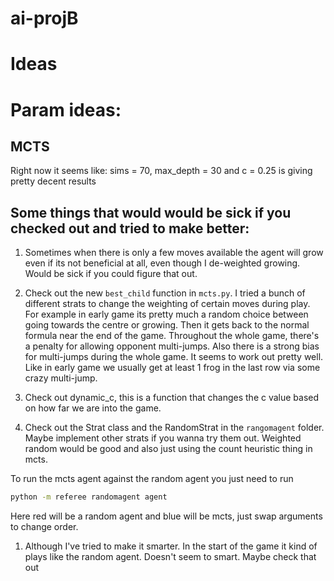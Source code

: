 # ai-projB
# Ideas

# Param ideas:

## MCTS
Right now it seems like:
sims = 70, max_depth = 30 and c = 0.25 is giving pretty decent results

## Some things that would would be sick if you checked out and tried to make better:

1. Sometimes when there is only a few moves available the agent will grow even if its not beneficial at all, even though I de-weighted growing. Would be sick if you could figure that out.

1. Check out the new `best_child` function in `mcts.py`. I tried a bunch of different strats to change the weighting of certain moves during play. For example in early game its pretty much a random choice between going towards the centre or growing. Then it gets back to the normal formula near the end of the game.
Throughout the whole game, there's a penalty for allowing opponent multi-jumps.
Also there is a strong bias for multi-jumps during the whole game. It seems to work out pretty well. Like in early game we usually get at least 1 frog in the last row via some crazy multi-jump. 

1. Check out dynamic_c, this is a function that changes the c value based on how far we are into the game. 

1. Check out the Strat class and the RandomStrat in the `rangomagent` folder. Maybe implement other strats if you wanna try them out. Weighted random would be good and also just using the count heuristic thing in mcts.

To run the mcts agent against the random agent you just need to run
```bash
python -m referee randomagent agent
```

Here red will be a random agent and blue will be mcts, just swap arguments to change order.

1. Although I've tried to make it smarter. In the start of the game it kind of plays like the random agent. Doesn't seem to smart. Maybe check that out
